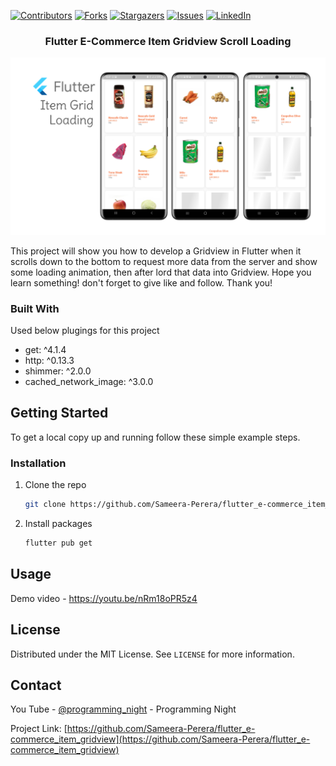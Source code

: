 [![Contributors][contributors-shield]][contributors-url]
[![Forks][forks-shield]][forks-url]
[![Stargazers][stars-shield]][stars-url]
[![Issues][issues-shield]][issues-url]
[![LinkedIn][linkedin-shield]][linkedin-url]
<!-- PROJECT LOGO -->
<p align="center">
  <h3 align="center">Flutter E-Commerce Item Gridview Scroll Loading</h3>
</p>

[![Product Name Screen Shot][product-screenshot]](https://example.com)

This project will show you how to develop a Gridview in Flutter when it scrolls down to the bottom to request more data from the server and show some loading animation, then after lord that data into Gridview. Hope you learn something! don't forget to give like and follow. Thank you!

### Built With
Used below plugings for this project

* get: ^4.1.4
* http: ^0.13.3
* shimmer: ^2.0.0
* cached_network_image: ^3.0.0


<!-- GETTING STARTED -->
## Getting Started

To get a local copy up and running follow these simple example steps.

### Installation

1. Clone the repo
   ```sh
   git clone https://github.com/Sameera-Perera/flutter_e-commerce_item_gridview.git
   ```
2. Install packages
   ```sh
   flutter pub get
   ```


<!-- USAGE EXAMPLES -->
## Usage

Demo video - https://youtu.be/nRm18oPR5z4


<!-- LICENSE -->
## License

Distributed under the MIT License. See `LICENSE` for more information.


<!-- CONTACT -->
## Contact

You Tube - [@programming_night](https://www.youtube.com/channel/UCKn8mSyZt_qwXK1Kzr6hA9w) - Programming Night

Project Link: [https://github.com/Sameera-Perera/flutter_e-commerce_item_gridview](https://github.com/Sameera-Perera/flutter_e-commerce_item_gridview)

<!-- MARKDOWN LINKS & IMAGES -->
<!-- https://www.markdownguide.org/basic-syntax/#reference-style-links -->
[contributors-shield]: https://img.shields.io/github/contributors/Sameera-Perera/flutter_e-commerce_item_gridview.svg?style=for-the-badge
[contributors-url]: https://github.com/Sameera-Perera/flutter_e-commerce_item_gridview/graphs/contributors
[forks-shield]: https://img.shields.io/github/forks/Sameera-Perera/flutter_e-commerce_item_gridview.svg?style=for-the-badge
[forks-url]: https://github.com/Sameera-Perera/flutter_e-commerce_item_gridview/network/members
[stars-shield]: https://img.shields.io/github/stars/Sameera-Perera/flutter_e-commerce_item_gridview.svg?style=for-the-badge
[stars-url]: https://github.com/Sameera-Perera/flutter_e-commerce_item_gridview/stargazers
[issues-shield]: https://img.shields.io/github/issues/Sameera-Perera/flutter_e-commerce_item_gridview.svg?style=for-the-badge
[issues-url]: https://github.com/Sameera-Perera/flutter_e-commerce_item_gridview/issues
[linkedin-shield]: https://img.shields.io/badge/-LinkedIn-black.svg?style=for-the-badge&logo=linkedin&colorB=555
[linkedin-url]: http://www.linkedin.com/in/sameera-perera-1148081b8
[product-screenshot]: home.png
